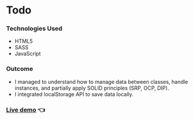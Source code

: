 # Todo

### Technologies Used

- HTML5
- SASS
- JavaScript

### Outcome
- I managed to understand how to manage data between classes, handle instances, and partially apply SOLID principles (SRP, OCP, DIP).
- I integrated localStorage API to save data locally.

### <a href="https://markewycz.github.io/todo-list/">Live demo</a> 👈
